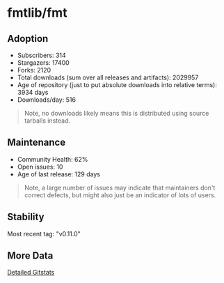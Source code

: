 # fmtlib/fmt

## Adoption

- Subscribers: 314
- Stargazers: 17400
- Forks: 2120
- Total downloads (sum over all releases and artifacts): 2029957
- Age of repository (just to put absolute downloads into relative terms): 3934 days
- Downloads/day: 516

> Note, no downloads likely means this is distributed using source tarballs instead.

## Maintenance

- Community Health: 62%
- Open issues: 10
- Age of last release: 129 days

> Note, a large number of issues may indicate that maintainers don't correct defects, but might also
> just be an indicator of lots of users.

## Stability

Most recent tag: "v0.11.0"

## More Data

[Detailed Gitstats](/bazel-catalog/gitstats/fmtlib/fmt)

